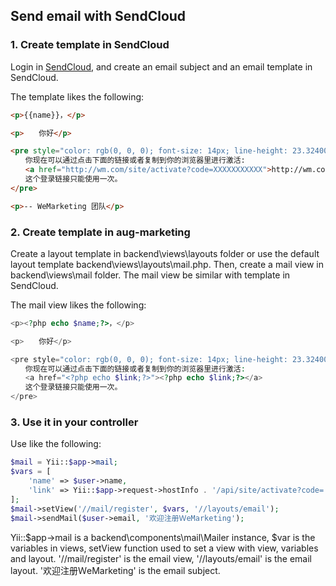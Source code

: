 ## Send email with SendCloud
### 1. Create template in SendCloud
Login in [SendCloud](http://sendcloud.sohu.com/), and create an email subject and an email template in SendCloud. 

The template likes the following:

```html
<p>{{name}}，</p>

<p>　　你好</p>

<pre style="color: rgb(0, 0, 0); font-size: 14px; line-height: 23.32400131225586px;">
　　你现在可以通过点击下面的链接或者复制到你的浏览器里进行激活:
　　<a href="http://wm.com/site/activate?code=XXXXXXXXXXX">http://wm.com/site/activate?code=XXXXXXXXXXX</a>
　　这个登录链接只能使用一次。
</pre>

<p>-- WeMarketing 团队</p>
```

### 2. Create template in aug-marketing
Create a layout template in backend\views\layouts folder or use the default layout template backend\views\layouts\mail.php. Then, create a mail view in backend\views\mail folder. The mail view be similar with template in SendCloud.

The mail view likes the following:

```php
<p><?php echo $name;?>，</p>

<p>　　你好</p>

<pre style="color: rgb(0, 0, 0); font-size: 14px; line-height: 23.32400131225586px;">
　　你现在可以通过点击下面的链接或者复制到你的浏览器里进行激活:
　　<a href="<?php echo $link;?>"><?php echo $link;?></a>
　　这个登录链接只能使用一次。
</pre>
```

### 3. Use it in your controller
Use like the following:

```php
$mail = Yii::$app->mail;
$vars = [
    'name' => $user->name,
    'link' => Yii::$app->request->hostInfo . '/api/site/activate?code=' . $validation->code
];
$mail->setView('//mail/register', $vars, '//layouts/email');
$mail->sendMail($user->email, '欢迎注册ＷeMarketing');
```

Yii::$app\-\>mail is a backend\components\mail\Mailer instance, $var is the variables in views, setView function used to set a view with view, variables and layout. '//mail/register' is the email view, '//layouts/email' is the email layout. '欢迎注册ＷeMarketing' is the email subject.
